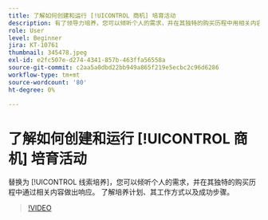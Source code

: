 ```yaml
---
title: 了解如何创建和运行 [!UICONTROL 商机] 培育活动
description: 有了领导力培养，您可以倾听个人的需求，并在其独特的购买历程中用相关内容做出响应。 了解培养计划、其工作方式以及成功步骤。
role: User
level: Beginner
jira: KT-10761
thumbnail: 345478.jpeg
exl-id: e2fc507e-d274-4341-857b-463ffa56558a
source-git-commit: c2aa5a0dbd22bb949a865f219e5ecbc2c96d6286
workflow-type: tm+mt
source-wordcount: '80'
ht-degree: 0%

---
```


# 了解如何创建和运行 [!UICONTROL 商机] 培育活动

替换为 [!UICONTROL 线索培养]，您可以倾听个人的需求，并在其独特的购买历程中通过相关内容做出响应。 了解培养计划、其工作方式以及成功步骤。

>[!VIDEO](https://video.tv.adobe.com/v/345478/?quality=12&learn=on)
